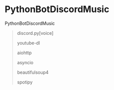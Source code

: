 # PythonBotDiscordMusic
PythonBotDiscordMusic
> discord.py[voice] 
> 
> youtube-dl  
> 
> aiohttp
> 
> asyncio  
> 
> beautifulsoup4 
> 
> spotipy 
> 
